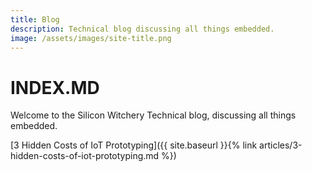 ```yaml
---
title: Blog
description: Technical blog discussing all things embedded.
image: /assets/images/site-title.png
---
```


# INDEX.MD

Welcome to the Silicon Witchery Technical blog, discussing all things embedded.

[3 Hidden Costs of IoT Prototyping]({{ site.baseurl }}{% link articles/3-hidden-costs-of-iot-prototyping.md %})